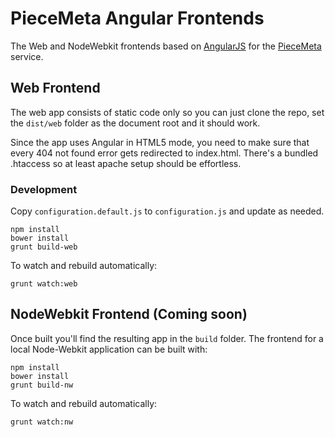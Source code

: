 # PieceMeta Angular Frontends #

The Web and NodeWebkit frontends based on [AngularJS](https://angularjs.org/) for the [PieceMeta](http://www.piecemeta.com) service.

## Web Frontend ##

The web app consists of static code only so you can just clone the repo, set the ``dist/web`` folder as the document root and it should work.

Since the app uses Angular in HTML5 mode, you need to make sure that every 404 not found error gets redirected to index.html. There's a bundled .htaccess so at least apache setup should be effortless.

### Development ###

Copy ``configuration.default.js`` to ``configuration.js`` and update as needed.

```shell
npm install
bower install
grunt build-web
```

To watch and rebuild automatically:

```shell
grunt watch:web
```

## NodeWebkit Frontend (Coming soon) ##

Once built you'll find the resulting app in the ``build`` folder. The frontend for a local Node-Webkit application can be built with:

```shell
npm install
bower install
grunt build-nw
```

To watch and rebuild automatically:

```shell
grunt watch:nw
```
